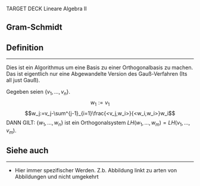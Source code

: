 
TARGET DECK
Lineare Algebra II

Gram-Schmidt
--
## Definition
***
Dies ist ein Algorithmus um eine Basis zu einer Orthogonalbasis zu machen. Das ist eigentlich nur eine Abgewandelte Version des Gauß-Verfahren (Its all just Gauß).

Gegeben seien $\{v_1,\dots,v_n\}$.
$$w_1:=v_1$$
$$w_j:=v_j-\sum^{j-1}_{i=1}\frac{<v_j,w_i>}{<w_i,w_i>}w_i$$
DANN GILT: $\{w_1,...,w_n\}$ ist ein Orthogonalsystem
$LH(w_1,...,w_m)=LH(v_1,...,v_m)$.
## Siehe auch
***
* Hier immer spezifischer Werden. Z.b. Abbildung linkt zu arten von Abbildungen und nicht umgekehrt